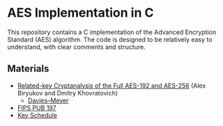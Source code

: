 # AES Implementation in C

This repository contains a C implementation of the Advanced Encryption Standard (AES) algorithm. The code is designed to be relatively easy to understand, with clear comments and structure.

## Materials

-   [Related-key Cryptanalysis of the Full AES-192 and AES-256](https://eprint.iacr.org/2009/317.pdf) (Alex Biryukov and Dmitry Khovratovich)
    -   [Davies–Meyer](https://en.m.wikipedia.org/wiki/One-way_compression_function#Davies%E2%80%93Meyer)
-   [FIPS PUB 197](https://nvlpubs.nist.gov/nistpubs/FIPS/NIST.FIPS.197.pdf)
-   [Key Schedule](https://en.wikipedia.org/wiki/AES_key_schedule)
